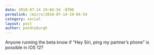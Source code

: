 ```yaml
---
date: 2018-07-14 19:04:54 -0700
permalink: /micro/2018-07-14-19-04-54
category: social
layout: post
author: patdryburgh
---
```


Anyone running the beta know if “Hey Siri, ping my partner’s phone” is possible in iOS 12?